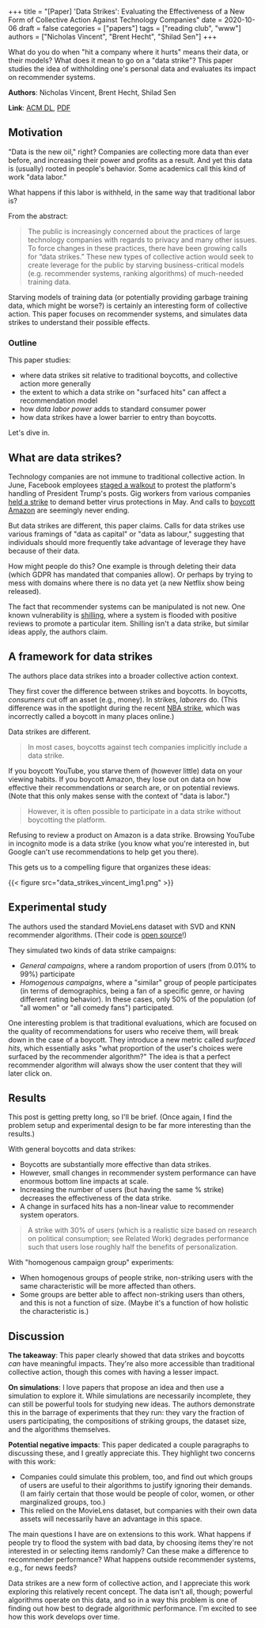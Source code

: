 +++
title = "[Paper] 'Data Strikes': Evaluating the Effectiveness of a New Form of Collective Action Against Technology Companies"
date = 2020-10-06
draft = false
categories = ["papers"]
tags = ["reading club", "www"]
authors = ["Nicholas Vincent", "Brent Hecht", "Shilad Sen"]
+++

What do you do when "hit a company where it hurts" means their data, or their models? What does it mean to go on a "data strike"? This paper studies the idea of withholding one's personal data and evaluates its impact on  recommender systems.

<!--more-->

**Authors**: Nicholas Vincent, Brent Hecht, Shilad Sen

**Link**: [ACM DL](https://dl.acm.org/doi/10.1145/3308558.3313742), [PDF](https://brenthecht.com/publications/thewebconference2019_datastrikes.pdf)


## Motivation
"Data is the new oil," right?
Companies are collecting more data than ever before, and increasing their power and profits as a result.
And yet this data is (usually) rooted in people's behavior.
Some academics call this kind of work "data labor."

What happens if this labor is withheld, in the same way that traditional labor is?

From the abstract:

> The public is increasingly concerned about the practices of large technology companies with regards to privacy and many other issues. To force changes in these practices, there have been growing calls for “data strikes.” These new types of collective action would seek to create leverage for the public by starving business-critical models (e.g. recommender systems, ranking algorithms) of much-needed training data. 

Starving models of training data (or potentially providing garbage training data, which might be worse?) is certainly an interesting form of collective action.
This paper focuses on recommender systems, and simulates data strikes to understand their possible effects.


### Outline
This paper studies:
 * where data strikes sit relative to traditional boycotts, and collective action more generally
 * the extent to which a data strike on "surfaced hits" can affect a recommendation model
 * how *data labor power* adds to standard consumer power
 * how data strikes have a lower barrier to entry than boycotts.

Let's dive in.


## What are data strikes?
Technology companies are not immune to traditional collective action.
In June, Facebook employees [staged a walkout](https://www.nytimes.com/2020/06/01/technology/facebook-employee-protest-trump.html) to protest the platform's handling of President Trump's posts.
Gig workers from various companies [held a strike](https://www.theverge.com/2020/5/1/21243905/mayday-strike-boycott-amazon-target-walmart-whole-foods-instacart-shiptstrike) to demand better virus protections in May.
And calls to [boycott Amazon](https://trends.google.com/trends/explore?q=boycott%20amazon&geo=US) are seemingly never ending.

But data strikes are different, this paper claims.
Calls for data strikes use various framings of "data as capital" or "data as labour," suggesting that individuals should more frequently take advantage of leverage they have because of their data.

How might people do this? 
One example is through deleting their data (which GDPR has mandated that companies allow). 
Or perhaps by trying to mess with domains where there is no data yet (a new Netflix show being released).

The fact that recommender systems can be manipulated is not new.
One known vulnerability is [shilling](https://dl.acm.org/doi/10.1145/988672.988726), where a system is flooded with positive reviews to promote a particular item.
Shilling isn't a data strike, but similar ideas apply, the authors claim.


## A framework for data strikes
The authors place data strikes into a broader collective action context.

They first cover the difference between strikes and boycotts.
In boycotts, *consumers* cut off an asset (e.g., money).
In strikes, *laborers* do.
(This difference was in the spotlight during the recent [NBA strike](https://www.si.com/nba/2020/08/29/players-owners-agreement-successful-protest), which was incorrectly called a boycott in many places online.)

Data strikes are different. 

> In most cases, boycotts against tech companies implicitly include a data strike.

If you boycott YouTube, you starve them of (however little) data on your viewing habits. 
If you boycott Amazon, they lose out on data on how effective their recommendations or search are, or on potential reviews.
(Note that this only makes sense with the context of "data is labor.")

> However, it is often possible to participate in a data strike without boycotting the platform.

Refusing to review a product on Amazon is a data strike.
Browsing YouTube in incognito mode is a data strike (you know what you're interested in, but Google can't use recommendations to help get you there).

This gets us to a compelling figure that organizes these ideas:

{{< figure src="data_strikes_vincent_img1.png" >}}


## Experimental study
The authors used the standard MovieLens dataset with SVD and KNN recommender algorithms. 
(Their code is [open source](https://github.com/nickmvincent/surprise_sandbox)!)

They simulated two kinds of data strike campaigns:
 * *General campaigns*, where a random proportion of users (from 0.01% to 99%) participate
 * *Homogenous campaigns*, where a "similar" group of people participates (in terms of demographics, being a fan of a specific genre, or having different rating behavior). In these cases, only 50% of the population (of "all women" or "all comedy fans") participated.

One interesting problem is that traditional evaluations, which are focused on the quality of recommendations for users who receive them, will break down in the case of a boycott.
They introduce a new metric called *surfaced hits*, which essentially asks "what proportion of the user's choices were surfaced by the recommender algorithm?"
The idea is that a perfect recommender algorithm will always show the user content that they will later click on.


## Results
This post is getting pretty long, so I'll be brief.
(Once again, I find the problem setup and experimental design to be far more interesting than the results.)

With general boycotts and data strikes:
 * Boycotts are substantially more effective than data strikes.
 * However, small changes in recommender system performance can have enormous bottom line impacts at scale. 
 * Increasing the number of users (but having the same % strike) decreases the effectiveness of the data strike.
 * A change in surfaced hits has a non-linear value to recommender system operators.

> A strike with 30% of users (which is a realistic size based on research on political consumption; see Related Work) degrades performance such that users lose roughly half the benefits of personalization.

With "homogenous campaign group" experiments:
 * When homogenous groups of people strike, non-striking users with the same characteristic will be more affected than others.
 * Some groups are better able to affect non-striking users than others, and this is not a function of size. (Maybe it's a function of how holistic the characteristic is.)


## Discussion
**The takeaway**: This paper clearly showed that data strikes and boycotts *can* have meaningful impacts. 
They're also more accessible than traditional collective action, though this comes with having a lesser impact.

**On simulations**: I love papers that propose an idea and then use a simulation to explore it.
While simulations are necessarily incomplete, they can still be powerful tools for studying new ideas.
The authors demonstrate this in the barrage of experiments that they run: they vary the fraction of users participating, the compositions of striking groups, the dataset size, and the algorithms themselves.

**Potential negative impacts**: This paper dedicated a couple paragraphs to discussing these, and I greatly appreciate this.
They highlight two concerns with this work:
 * Companies could simulate this problem, too, and find out which groups of users are useful to their algorithms to justify ignoring their demands. (I am fairly certain that those would be people of color, women, or other marginalized groups, too.)
 * This relied on the MovieLens dataset, but companies with their own data assets will necessarily have an advantage in this space.

The main questions I have are on extensions to this work.
What happens if people try to flood the system with bad data, by choosing items they're not interested in or selecting items randomly?
Can these make a difference to recommender performance?
What happens outside recommender systems, e.g., for news feeds?

Data strikes are a new form of collective action, and I appreciate this work exploring this relatively recent concept.
The data isn't all, though; powerful algorithms operate on this data, and so in a way this problem is one of finding out how best to degrade algorithmic performance. 
I'm excited to see how this work develops over time.
